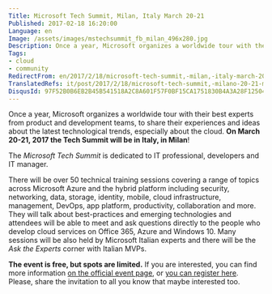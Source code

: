 ```yaml
---
Title: Microsoft Tech Summit, Milan, Italy March 20-21
Published: 2017-02-18 16:20:00
Language: en
Image: /assets/images/mstechsummit_fb_milan_496x280.jpg
Description: Once a year, Microsoft organizes a worldwide tour with their best experts from product and development teams, to share their experiences and ideas about the latest technological trends, especially about the cloud. On March 20-21, 2017 the Tech Summit will be in Italy, in Milan !
Tags:
- cloud
- community
RedirectFrom: en/2017/2/18/microsoft-tech-summit,-milan,-italy-march-20-21.aspx
TranslatedRefs: it/post/2017/2/18/microsoft-tech-summit,-milano-20-21-marzo.md
DisqusId: 97F52B0B6EB2B45B541518A2C8A601F57F0BF15CA1751830B4A3A28F12504516
---
```

Once a year, Microsoft organizes a worldwide tour with their best experts from product and development teams, to share their experiences and ideas about the latest technological trends, especially about the cloud. **On March 20-21, 2017 the Tech Summit will be in Italy, in Milan**!

The *Microsoft Tech Summit* is dedicated to IT professional, developers and IT manager.

There will be over 50 technical training sessions covering a range of topics across Microsoft Azure and the hybrid platform including security, networking, data, storage, identity, mobile, cloud infrastructure, management, DevOps, app platform, productivity, collaboration and more. They will talk about best-practices and emerging technologies and attendees will be able to meet and ask questions directly to the people who develop cloud services on Office 365, Azure and Windows 10. Many sessions will be also held by Microsoft Italian experts and there will be the *Ask the Experts* corner with Italian MVPs.

**The event is free, but spots are limited.** If you are interested, you can find more information <a href="https://www.microsoft.com/it-it/techsummit/milan.aspx?wt.mc_id=AID564073_QSG_125622" target="_blank">on the official event page</a>, or <a href="https://register.techsummit.microsoft.com/milan/auth/challenge" target="_blank">you can register here</a>. Please, share the invitation to all you know that maybe interested too.
